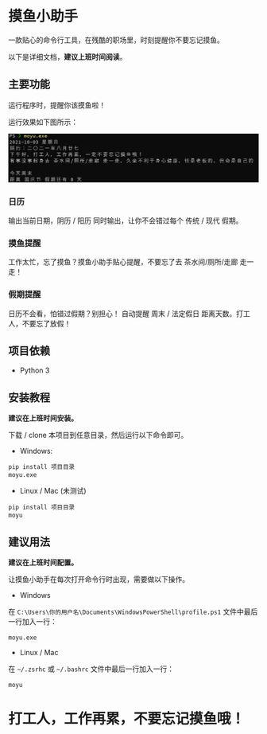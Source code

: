 # 摸鱼小助手

一款贴心的命令行工具，在残酷的职场里，时刻提醒你不要忘记摸鱼。

以下是详细文档，**建议上班时间阅读**。

## 主要功能

运行程序时，提醒你该摸鱼啦！

运行效果如下图所示：

![demo](demo.png)

### 日历

输出当前日期，阴历 / 阳历 同时输出，让你不会错过每个 传统 / 现代 假期。

### 摸鱼提醒

工作太忙，忘了摸鱼？摸鱼小助手贴心提醒，不要忘了去 茶水间/厕所/走廊 走一走！

### 假期提醒

日历不会看，怕错过假期？别担心！
自动提醒 周末 / 法定假日 距离天数。打工人，不要忘了放假！ 

## 项目依赖

* Python 3

## 安装教程

**建议在上班时间安装。**

下载 / clone 本项目到任意目录，然后运行以下命令即可。

* Windows:
```
pip install 项目目录
moyu.exe
```
* Linux / Mac (未测试)
```
pip install 项目目录
moyu
```

## 建议用法

**建议在上班时间配置。**

让摸鱼小助手在每次打开命令行时出现，需要做以下操作。

* Windows

在 `C:\Users\你的用户名\Documents\WindowsPowerShell\profile.ps1` 文件中最后一行加入一行：

```
moyu.exe
```

* Linux / Mac

在 `~/.zsrhc` 或 `~/.bashrc` 文件中最后一行加入一行：

```
moyu
```

# 打工人，工作再累，不要忘记摸鱼哦！
